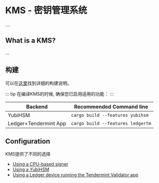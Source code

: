 # KMS - 密钥管理系统

....

## What is a KMS?

...

## 构建

可以在[这里](https://github.com/irisnet/kms#installation)找到详细的构建说明。

::: tip
在编译KMS的时候, 确保您已启用适用的功能：
:::

| Backend               | Recommended Command line              |
|-----------------------|---------------------------------------|
| YubiHSM               | ```cargo build --features yubihsm```  |
| Ledger+Tendermint App | ```cargo build --features ledgertm``` |

## Configuration

KMS提供了不同的选择

- [Using a CPU-based signer](kms_cpu.md)
- [Using a YubiHSM](kms_yubihsm.md)
- [Using a Ledger device running the Tendermint Validator app](kms_ledger.md)
